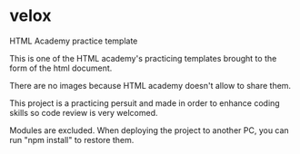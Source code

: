 # velox
HTML Academy practice template

This is one of the HTML academy's practicing templates brought to the form of the html document.

There are no images because HTML academy doesn't allow to share them.

This project is a practicing persuit and made in order to enhance coding skills so code review is very welcomed.

Modules are excluded. When deploying the project to another PC, you can run "npm install" to restore them.
